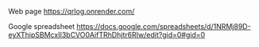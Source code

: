 Web page
https://qrlog.onrender.com/

Google spreadsheet
https://docs.google.com/spreadsheets/d/1NRMj89D-eyXThipSBMcxII3bCVO0AifTRhDhjtr6RIw/edit?gid=0#gid=0
